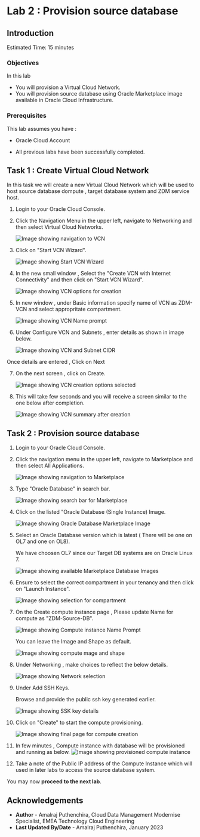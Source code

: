 # Lab 2 : Provision source database

## Introduction

Estimated Time: 15 minutes

### Objectives

In this lab

* You will provision a Virtual Cloud Network.
* You will provision source database using Oracle Marketplace image available in Oracle Cloud Infrastructure.

### Prerequisites

This lab assumes you have :

* Oracle Cloud Account

* All previous labs have been successfully completed.

## Task 1 : Create Virtual Cloud Network

In this task we will create a new Virtual Cloud Network which will be used to host source database dompute , target database system and ZDM service host.

1. Login to your Oracle Cloud Console.

2. Click the Navigation Menu in the upper left, navigate to Networking and then select Virtual Cloud Networks.
   
   ![Image showing navigation to VCN](./images/navigate_to_vcn.png " ")
 
3. Click on "Start VCN Wizard".

   ![Image showing Start VCN Wizard](./images/start_vcn_wizard.png " ")

4. In the new small window , Select the "Create VCN with Internet Connectivity" and then click on "Start VCN Wizard".

   ![Image showing VCN options for creation](./images/vcn_create_options.png " ")

5. In new window , under Basic information specify name of VCN as ZDM-VCN and select appropritate compartment.

   ![Image showing VCN Name prompt](./images/vcn_name_prompt.png)

6. Under Configure VCN and Subnets , enter details as shown in image below.

   ![Image showing VCN and Subnet CIDR](./images/vcn_cidr_info.png " ")

Once details are entered , Click on Next

7. On the next screen , click on Create.

   ![Image showing VCN creation options selected](./images/vcn_summary.png " ")

8. This will take few seconds and you will receive a screen similar to the one below after completion.

   ![Image showing VCN summary after creation](./images/vcn_creation_summary.png " ")


## Task 2 : Provision source database

1. Login to your Oracle Cloud Console.

2. Click the navigation menu in the upper left, navigate to Marketplace and then select All Applications.

     ![Image showing navigation to Marketplace](./images/navigate_2_marketplace.png " ")

3. Type "Oracle Database" in search bar.

     ![Image showing search bar for Marketplace](./images/search_marketplace.png " ")

4. Click on the listed "Oracle Database (Single Instance) Image.

     ![Image showing Oracle Database Marketplace Image](./images/oracle_database_image.png " ")

5. Select an Oracle Database version which is latest ( There will be one on OL7 and one on OL8).
    
   We have choosen OL7 since our Target DB systems are on Oracle Linux 7.

     ![Image showing available Marketplace Database Images](./images/db_image_options.png " ")

6. Ensure to select the correct compartment in your tenancy and then click on "Launch Instance".

   ![Image showing selection for compartment](./images/compartment.png)

7. On the Create compute instance page , Please update Name for compute as "ZDM-Source-DB".

   ![Image showing Compute instance Name Prompt](./images/compute_name_prompt.png)

    You can leave the Image and Shape as default.

   ![Image showing compute mage and shape](./images/image_shape.png)

 8. Under Networking , make choices to reflect the below details.

    ![Image showing Network selection](./images/network_details.png " ")

 9. Under Add SSH Keys.

    Browse and provide the public ssh key generated earlier.

    ![Image showing SSK key details](./images/ssh_key_upload.png " ")

10. Click on "Create" to start the compute provisioning.

    ![Image showing final page for compute creation](./images/compute_creation.png " ")

11. In few minutes , Compute instance with database will be provisioned and running as below.
    ![Image showing provisioned compute instance](./images/prov_final.png)

12. Take a note of the Public IP address of the Compute Instance which will used in later labs to access the source database system.

You may now **proceed to the next lab**.

## Acknowledgements
* **Author** - Amalraj Puthenchira, Cloud Data Management Modernise Specialist, EMEA Technology Cloud Engineering
* **Last Updated By/Date** - Amalraj Puthenchira, January 2023

